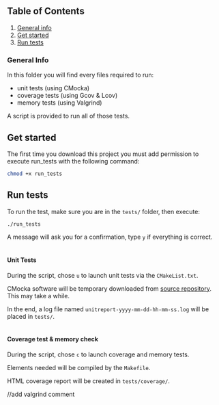 ## Table of Contents
1. [General info](#general-info)
2. [Get started](#get-started)
3. [Run tests](#run-tests)

### General Info

In this folder  you will find every files required to run:
- unit tests (using CMocka)
- coverage tests (using Gcov & Lcov)
- memory tests (using Valgrind)

A script is provided to run all of those tests.

## Get started

The first time you download this project you must add permission to execute run_tests with the following command:
```bash
chmod +x run_tests
```

## Run tests
To run the test, make sure you are in the ```tests/``` folder, then execute:
```bash
./run_tests
```
A message will ask you for a confirmation, type ```y``` if everything is correct.
<br/><br/>

#### Unit Tests
During the script, chose ```u``` to launch unit tests via the ```CMakeList.txt```.

CMocka software will be temporary downloaded from [source repository](https://git.cryptomilk.org/projects/cmocka.git). This may take a while.

In the end, a log file named ```unitreport-yyyy-mm-dd-hh-mm-ss.log``` will be placed in ```tests/```.
<br/><br/>

#### Coverage test & memory check
During the script, chose ```c``` to launch coverage and memory tests.

Elements needed will be compiled by the ```Makefile```.

HTML coverage report will be created in ```tests/coverage/```.

//add valgrind comment